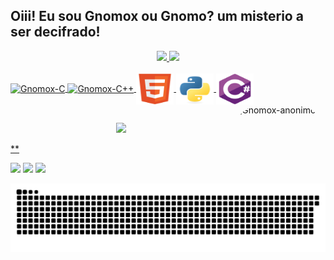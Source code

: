 ## Oiii! Eu sou Gnomox ou Gnomo? um misterio a ser decifrado!

<div align="center">
  <a href="https://github.com/DevGnomox">
  <img height="150em" src="https://github-readme-stats.vercel.app/api?username=DevGnomox&show_icons=true&theme=midnight-purple&include_all_commits=true&count_private=true"/>
  <img height="150em" src="https://github-readme-stats.vercel.app/api/top-langs/?username=DevGnomox&layout=compact&langs_count=7&theme=midnight-purple"/>
</div>
<div style="display: inline_block"><br>
  <img align="center" alt="Gnomox-C" height="50" width="60" src="https://cdn.jsdelivr.net/gh/devicons/devicon/icons/c/c-original.svg">
  <img align="center" alt="Gnomox-C++" height="50" width="60" src="https://cdn.jsdelivr.net/gh/devicons/devicon/icons/cplusplus/cplusplus-original.svg">
  <img align="center" alt="Gnomox-HTML" height="50" width="60" src="https://raw.githubusercontent.com/devicons/devicon/master/icons/html5/html5-original.svg">
  <img align="center" alt="Gnomox-Python" height="50" width="60" src="https://raw.githubusercontent.com/devicons/devicon/master/icons/python/python-original.svg">
  <img align="center" alt="Gnomox-Csharp" height="50" width="60" src="https://raw.githubusercontent.com/devicons/devicon/master/icons/csharp/csharp-original.svg">
  <img align="right" alt="Gnomox-anonimous" height="100" style="border-radius:50px;" src="https://i.pinimg.com/originals/31/ea/19/31ea19746dd0bcbee7a971b62a268d48.gif">
</div>

  ##
<div align="center" style="display">
  <img src="https://discord.c99.nl/widget/theme-3/357645727469535233.png"/>
</div>
  
  **

  <div> 
  <a href="https://www.youtube.com/c/GnomoxOficial" target="_blank"><img src="https://img.shields.io/badge/YouTube-FF0000?style=for-the-badge&logo=youtube&logoColor=white" target="_blank"></a>
 <a href="https://discord.gg/YPk4Uy9cNK" target="_blank"><img src="https://img.shields.io/badge/Discord-7289DA?style=for-the-badge&logo=discord&logoColor=white" target="_blank"></a> 
   <a href="https://github.com/DevGnomox" target="_blank"><img src="https://img.shields.io/badge/GitHub-100000?style=for-the-badge&logo=github&logoColor=white" target="_blank"></a>
</div>
  
  ![Snake animation](https://github.com/DevGnomox/DevGnomox/blob/output/github-contribution-grid-snake.svg)
